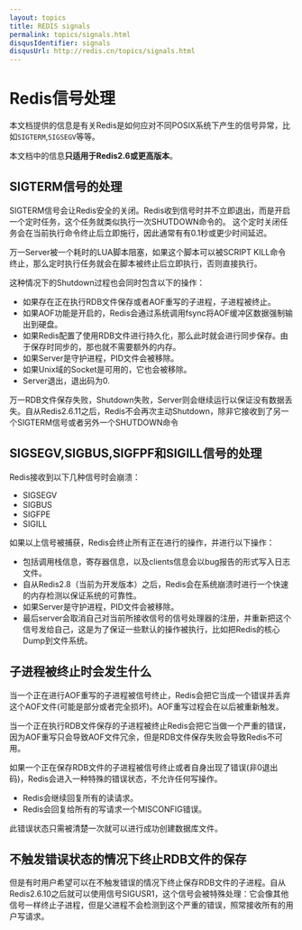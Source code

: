 ```yaml
---
layout: topics
title: REDIS signals
permalink: topics/signals.html
disqusIdentifier: signals
disqusUrl: http://redis.cn/topics/signals.html
---
```


Redis信号处理
===

本文档提供的信息是有关Redis是如何应对不同POSIX系统下产生的信号异常，比如`SIGTERM`,`SIGSEGV`等等。

本文档中的信息**只适用于Redis2.6或更高版本**。

## SIGTERM信号的处理 ##

SIGTERM信号会让Redis安全的关闭。Redis收到信号时并不立即退出，而是开启一个定时任务，这个任务就类似执行一次SHUTDOWN命令的。 这个定时关闭任务会在当前执行命令终止后立即施行，因此通常有有0.1秒或更少时间延迟。

万一Server被一个耗时的LUA脚本阻塞，如果这个脚本可以被SCRIPT KILL命令终止，那么定时执行任务就会在脚本被终止后立即执行，否则直接执行。

这种情况下的Shutdown过程也会同时包含以下的操作：

* 如果存在正在执行RDB文件保存或者AOF重写的子进程，子进程被终止。
* 如果AOF功能是开启的，Redis会通过系统调用fsync将AOF缓冲区数据强制输出到硬盘。
* 如果Redis配置了使用RDB文件进行持久化，那么此时就会进行同步保存。由于保存时同步的，那也就不需要额外的内存。
* 如果Server是守护进程，PID文件会被移除。
* 如果Unix域的Socket是可用的，它也会被移除。
* Server退出，退出码为0.

万一RDB文件保存失败，Shutdown失败，Server则会继续运行以保证没有数据丢失。自从Redis2.6.11之后，Redis不会再次主动Shutdown，除非它接收到了另一个SIGTERM信号或者另外一个SHUTDOWN命令

## SIGSEGV,SIGBUS,SIGFPF和SIGILL信号的处理 ##

Redis接收到以下几种信号时会崩溃：

- SIGSEGV
- SIGBUS
- SIGFPE
- SIGILL

如果以上信号被捕获，Redis会终止所有正在进行的操作，并进行以下操作：

- 包括调用栈信息，寄存器信息，以及clients信息会以bug报告的形式写入日志文件。
- 自从Redis2.8（当前为开发版本）之后，Redis会在系统崩溃时进行一个快速的内存检测以保证系统的可靠性。
- 如果Server是守护进程，PID文件会被移除。
- 最后server会取消自己对当前所接收信号的信号处理器的注册，并重新把这个信号发给自己，这是为了保证一些默认的操作被执行，比如把Redis的核心Dump到文件系统。

## 子进程被终止时会发生什么 ##

当一个正在进行AOF重写的子进程被信号终止，Redis会把它当成一个错误并丢弃这个AOF文件(可能是部分或者完全损坏)。AOF重写过程会在以后被重新触发。

当一个正在执行RDB文件保存的子进程被终止Redis会把它当做一个严重的错误，因为AOF重写只会导致AOF文件冗余，但是RDB文件保存失败会导致Redis不可用。

如果一个正在保存RDB文件的子进程被信号终止或者自身出现了错误(非0退出码)，Redis会进入一种特殊的错误状态，不允许任何写操作。

- Redis会继续回复所有的读请求。
- Redis会回复给所有的写请求一个MISCONFIG错误。

此错误状态只需被清楚一次就可以进行成功创建数据库文件。

## 不触发错误状态的情况下终止RDB文件的保存 ##

但是有时用户希望可以在不触发错误的情况下终止保存RDB文件的子进程。自从Redis2.6.10之后就可以使用信号SIGUSR1，这个信号会被特殊处理：它会像其他信号一样终止子进程，但是父进程不会检测到这个严重的错误，照常接收所有的用户写请求。